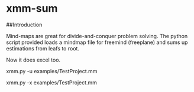 # xmm-sum
##Introduction

Mind-maps are great for divide-and-conquer problem solving. The python script provided loads a mindmap file for freemind (freeplane) and sums up estimations from leafs to root. 

Now it does excel too.

xmm.py -u examples/TestProject.mm

xmm.py -x examples/TestProject.mm
